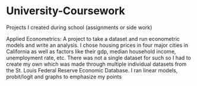 # University-Coursework
Projects I created during school (assignments or side work)

Applied Econometrics:
  A project to take a dataset and run econometric models and write an analysis. I chose housing prices in four major cities in California as well as factors like their gdp, median household income, unemployment rate, etc. There was not a single dataset for such so I had to create my own which was made through multiple individual datasets from the St. Louis Federal Reserve Economic Database. I ran linear models, probit/logit and graphs to emphasize my points
